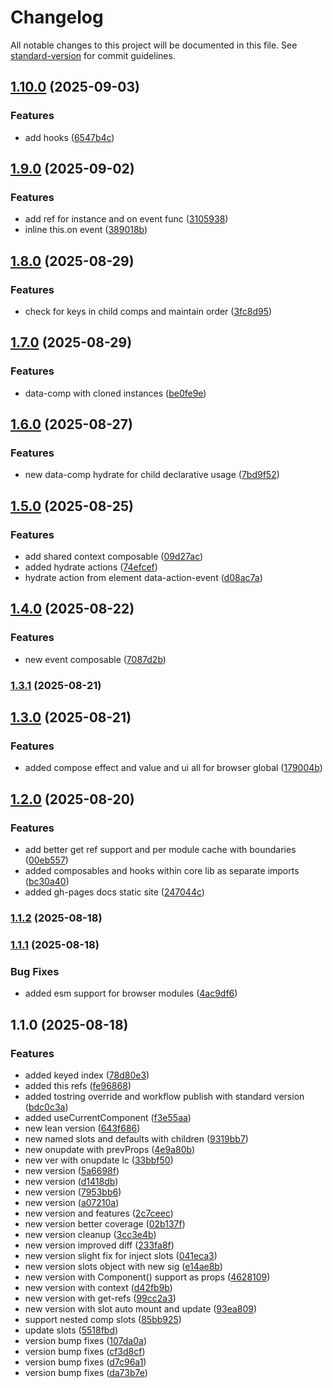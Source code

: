 # Changelog

All notable changes to this project will be documented in this file. See [standard-version](https://github.com/conventional-changelog/standard-version) for commit guidelines.

## [1.10.0](https://github.com/magnumjs/micro-ui/compare/v1.9.0...v1.10.0) (2025-09-03)


### Features

* add hooks ([6547b4c](https://github.com/magnumjs/micro-ui/commit/6547b4c2b3cce1d4e573afdab213db69d996bb4d))

## [1.9.0](https://github.com/magnumjs/micro-ui/compare/v1.8.0...v1.9.0) (2025-09-02)


### Features

* add ref for instance and on event func ([3105938](https://github.com/magnumjs/micro-ui/commit/3105938f5e8269df7a2a483160ccf24b89f2c6f3))
* inline this.on event ([389018b](https://github.com/magnumjs/micro-ui/commit/389018b97d57c71be0a8bd72beecca41819b0f2e))

## [1.8.0](https://github.com/magnumjs/micro-ui/compare/v1.7.0...v1.8.0) (2025-08-29)


### Features

* check for keys in child comps and maintain order ([3fc8d95](https://github.com/magnumjs/micro-ui/commit/3fc8d95f0db4c54701355cf6736b7cc669d02d96))

## [1.7.0](https://github.com/magnumjs/micro-ui/compare/v1.6.0...v1.7.0) (2025-08-29)


### Features

* data-comp with cloned instances ([be0fe9e](https://github.com/magnumjs/micro-ui/commit/be0fe9e7c603b0354e6899dbb42cf44907fc522a))

## [1.6.0](https://github.com/magnumjs/micro-ui/compare/v1.5.0...v1.6.0) (2025-08-27)


### Features

* new data-comp hydrate for child declarative usage ([7bd9f52](https://github.com/magnumjs/micro-ui/commit/7bd9f52ee8b1c69a011902f87bc905d57a6caaf4))

## [1.5.0](https://github.com/magnumjs/micro-ui/compare/v1.4.0...v1.5.0) (2025-08-25)


### Features

* add shared context composable ([09d27ac](https://github.com/magnumjs/micro-ui/commit/09d27ac03824338cdb048e8ef1f5b41e5d1890fe))
* added hydrate actions ([74efcef](https://github.com/magnumjs/micro-ui/commit/74efcef5017e9ee9cd5b75619f8471b0704ddadd))
* hydrate action from element data-action-event ([d08ac7a](https://github.com/magnumjs/micro-ui/commit/d08ac7a2c40815c1321703d075560f130c33ac77))

## [1.4.0](https://github.com/magnumjs/micro-ui/compare/v1.3.1...v1.4.0) (2025-08-22)


### Features

* new event composable ([7087d2b](https://github.com/magnumjs/micro-ui/commit/7087d2b057dc86822a56b887228cb9b13d5300ba))

### [1.3.1](https://github.com/magnumjs/micro-ui/compare/v1.3.0...v1.3.1) (2025-08-21)

## [1.3.0](https://github.com/magnumjs/micro-ui/compare/v1.2.0...v1.3.0) (2025-08-21)


### Features

* added compose effect and value and ui all for browser global ([179004b](https://github.com/magnumjs/micro-ui/commit/179004bb6fa06497d6edda68dcaec927c46f29ba))

## [1.2.0](https://github.com/magnumjs/micro-ui/compare/v1.1.2...v1.2.0) (2025-08-20)


### Features

* add better get ref support and per module cache with boundaries ([00eb557](https://github.com/magnumjs/micro-ui/commit/00eb557189e932db6b1c51d0656372d8f0c596f4))
* added composables and hooks within core lib as separate imports ([bc30a40](https://github.com/magnumjs/micro-ui/commit/bc30a40cb324ce08fa98acb4a7f4a3a6d7971b7d))
* added gh-pages docs static site ([247044c](https://github.com/magnumjs/micro-ui/commit/247044c8619941e8b209a1866ee9c0ac48f60e82))

### [1.1.2](https://github.com/magnumjs/micro-ui/compare/v1.1.1...v1.1.2) (2025-08-18)

### [1.1.1](https://github.com/magnumjs/micro-ui/compare/v1.1.0...v1.1.1) (2025-08-18)


### Bug Fixes

* added esm support for browser modules ([4ac9df6](https://github.com/magnumjs/micro-ui/commit/4ac9df68e9f0c8747045c0f926e83c48946b4128))

## 1.1.0 (2025-08-18)


### Features

* added keyed index ([78d80e3](https://github.com/magnumjs/micro-ui/commit/78d80e3060f75f66aad0f275621ff620d64869fc))
* added this refs ([fe96868](https://github.com/magnumjs/micro-ui/commit/fe968684eea2dfca6b3d96314e2c479eae44f244))
* added tostring override and workflow publish with standard version ([bdc0c3a](https://github.com/magnumjs/micro-ui/commit/bdc0c3a9418c1014b7536eeb9cb13401e9c7b5eb))
* added useCurrentComponent ([f3e55aa](https://github.com/magnumjs/micro-ui/commit/f3e55aac1a32aff92461e708b1af110e1f2d5e1a))
* new lean version ([643f686](https://github.com/magnumjs/micro-ui/commit/643f6869f58ca7c895490c39da5d5c39e6c94ad6))
* new named slots and defaults with children ([9319bb7](https://github.com/magnumjs/micro-ui/commit/9319bb74e7fd35dbab96360a412dbf23b57f158e))
* new onupdate with prevProps ([4e9a80b](https://github.com/magnumjs/micro-ui/commit/4e9a80b110ba06c875e5b355641e50cf664b8093))
* new ver with onupdate lc ([33bbf50](https://github.com/magnumjs/micro-ui/commit/33bbf504b23fbbe9da30186e82951c566a985367))
* new version ([5a6698f](https://github.com/magnumjs/micro-ui/commit/5a6698f086d1e3f77eab29c203babc8135174535))
* new version ([d1418db](https://github.com/magnumjs/micro-ui/commit/d1418dba8eabff13d488ceb6436c3885ffb0a080))
* new version ([7953bb6](https://github.com/magnumjs/micro-ui/commit/7953bb63ae1c41beb1e19cb4a514cd33b2cd4e53))
* new version ([a07210a](https://github.com/magnumjs/micro-ui/commit/a07210a571cfd7c6a953fd79442910d1add3af1d))
* new version and features ([2c7ceec](https://github.com/magnumjs/micro-ui/commit/2c7ceec0d3c29c4cfafeb58086a8a7d2c0a75c4a))
* new version better coverage ([02b137f](https://github.com/magnumjs/micro-ui/commit/02b137fb0e26ed9793bcab03d19eb88416da26d7))
* new version cleanup ([3cc3e4b](https://github.com/magnumjs/micro-ui/commit/3cc3e4b69a8bc52aa0ef44daa50173cc00c29b9a))
* new version improved diff ([233fa8f](https://github.com/magnumjs/micro-ui/commit/233fa8f19d4d7cedcfc018439d90039e0d5fef29))
* new version slight fix for inject slots ([041eca3](https://github.com/magnumjs/micro-ui/commit/041eca3a9ab874eb7337c54319f86716df37c13a))
* new version slots object with new sig ([e14ae8b](https://github.com/magnumjs/micro-ui/commit/e14ae8b29ed2436f6df9a95b454a808a99caab91))
* new version with Component() support as props ([4628109](https://github.com/magnumjs/micro-ui/commit/46281099b904888a11eaf80a83f13e0d4d26c2bd))
* new version with context ([d42fb9b](https://github.com/magnumjs/micro-ui/commit/d42fb9b6c71e550875fed13bb2890f2f066e305b))
* new version with get-refs ([99cc2a3](https://github.com/magnumjs/micro-ui/commit/99cc2a324b10e7752ad626c6d817f4646611ea02))
* new version with slot auto mount and update ([93ea809](https://github.com/magnumjs/micro-ui/commit/93ea80951b61431118542a5355e16a9d6ff4705b))
* support nested comp slots ([85bb925](https://github.com/magnumjs/micro-ui/commit/85bb925af062afa728661b41251b93b5073a096b))
* update slots ([5518fbd](https://github.com/magnumjs/micro-ui/commit/5518fbdb93768f683673455ddf84e4005797d4a7))
* version bump fixes ([107da0a](https://github.com/magnumjs/micro-ui/commit/107da0a837261a41ec7560cfa46f11feb598c549))
* version bump fixes ([cf3d8cf](https://github.com/magnumjs/micro-ui/commit/cf3d8cfd43bc02a6866c82e2eda7c90ea34255ec))
* version bump fixes ([d7c96a1](https://github.com/magnumjs/micro-ui/commit/d7c96a159fee20ff73f4e9cd6f0321b0681500e0))
* version bump fixes ([da73b7e](https://github.com/magnumjs/micro-ui/commit/da73b7ef0a7817d9024467cdd95f897af22d5459))

